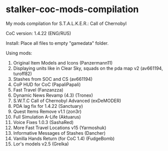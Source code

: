 # stalker-coc-mods-compilation
My mods compilation for S.T.A.L.K.E.R.: Call of Chernobyl

CoC version: 1.4.22 (ENG/RUS)

Install: Place all files to empty "gamedata" folder.

Using mods:
1. Original Item Models and Icons (Panzermann11)
2. Displaying units like in Clear Sky, squads on the pda map v2 (av661194, turoff82)
3. Stashes from SOC and CS (av661194)
4. CoP HUD for CoC (PapaliPapali)
5. Fast Travel (Fanzanzza)
6. Dynamic News Revamp (4.3) (Tronex)
7. S.W.T.C Call of Chernobyl Advanced (exDeMODER)
8. PDA lag fix for 1.4.22 (Sanctuary)
9. Quest Items Remove v1.1 (zon3r)
10. Full Simulation A-Life (Aktuarus)
11. Voice Fixes 1.0.3 (SashaRed)
12. More Fast Travel Locations v15 (Yarmoshuk)
13. Informative Messages of Stashes (Dancher)
14. Vanilla Hands Return (for CoC 1.4) (FudgeBomb)
15. Lor's models v2.5 (Grelka)